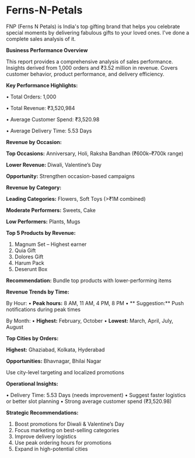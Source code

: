 # Ferns-N-Petals
FNP (Ferns N Petals) is India's top gifting brand that helps you celebrate special moments by delivering fabulous gifts to your loved ones.
I've done a complete sales analysis of it.


**Business Performance Overview**

This report provides a comprehensive analysis of sales performance. Insights derived from 1,000 orders and ₹3.52 million in revenue. Covers customer behavior, product performance, and delivery efficiency.

**Key Performance Highlights:**

• Total Orders: 1,000

• Total Revenue: ₹3,520,984

• Average Customer Spend: ₹3,520.98

• Average Delivery Time: 5.53 Days

**Revenue by Occasion:**

**Top Occasions:** Anniversary, Holi, Raksha Bandhan (₹600k–₹700k range)

**Lower Revenue:** Diwali, Valentine’s Day

**Opportunity:** Strengthen occasion-based campaigns


**Revenue by Category:**

**Leading Categories:** Flowers, Soft Toys (>₹1M combined)

**Moderate Performers:** Sweets, Cake

**Low Performers:** Plants, Mugs

**Top 5 Products by Revenue:**

1. Magnum Set – Highest earner
2. Quia Gift
3. Dolores Gift
4. Harum Pack
5. Deserunt Box

**Recommendation:** Bundle top products with lower-performing items

**Revenue Trends by Time:**

By Hour:
• **Peak hours:** 8 AM, 11 AM, 4 PM, 8 PM
• ** Suggestion:** Push notifications during peak times

By Month:
• **Highest:** February, October
• **Lowest:** March, April, July, August

**Top Cities by Orders:**

**Highest:** Ghaziabad, Kolkata, Hyderabad

**Opportunities:** Bhavnagar, Bhilai Nagar

Use city-level targeting and localized promotions

**Operational Insights:**

• Delivery Time: 5.53 Days (needs improvement)
• Suggest faster logistics or better slot planning
• Strong average customer spend (₹3,520.98)

**Strategic Recommendations:**
1. Boost promotions for Diwali & Valentine’s Day
2. Focus marketing on best-selling categories
3. Improve delivery logistics
4. Use peak ordering hours for promotions
5. Expand in high-potential cities
